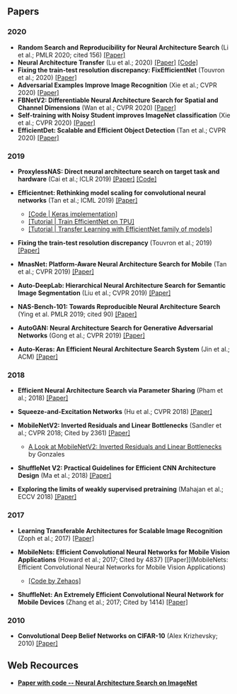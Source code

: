 

## Papers

### 2020

* **Random Search and Reproducibility for Neural Architecture Search** (Li et al.; PMLR 2020; cited 156) [[Paper]](http://proceedings.mlr.press/v115/li20c/li20c.pdf)
* **Neural Architecture Transfer** (Lu et al.; 2020) [[Paper]](https://arxiv.org/abs/2005.05859) [[Code]](https://github.com/human-analysis/neural-architecture-transfer)
* **Fixing the train-test resolution discrepancy: FixEfficientNet** (Touvron et al.; 2020) [[Paper]](https://arxiv.org/abs/2003.08237)
* **Adversarial Examples Improve Image Recognition** (Xie et al.; CVPR 2020) [[Paper]](https://arxiv.org/abs/1911.09665)
* **FBNetV2: Differentiable Neural Architecture Search for Spatial and Channel Dimensions**  (Wan et al.; CVPR 2020) [[Paper]](https://arxiv.org/abs/2004.05565)
* **Self-training with Noisy Student improves ImageNet classification** (Xie et al.; CVPR 2020) [[Paper]](https://arxiv.org/abs/1911.04252)
* **EfficientDet: Scalable and Efficient Object Detection** (Tan et al.; CVPR 2020) [[Paper]](https://arxiv.org/pdf/1911.09070.pdf)


### 2019

* **ProxylessNAS: Direct neural architecture search on target task and hardware** (Cai et al.; ICLR 2019) [[Paper]](https://arxiv.org/abs/1812.00332) [[Code]](https://github.com/mit-han-lab/proxylessnas)

* **Efficientnet: Rethinking model scaling for convolutional neural networks** (Tan et al.; ICML 2019) [[Paper]](https://arxiv.org/abs/1905.11946)
  * [[Code | Keras implementation]](https://github.com/qubvel/efficientnet)
  * [[Tutorial | Train EfficientNet on TPU]](https://cloud.google.com/tpu/docs/tutorials/efficientnet)
  * [[Tutorial | Transfer Learning with EfficientNet family of models]](https://app.wandb.ai/sayakpaul/efficientnet-tl/reports/Transfer-Learning-with-EfficientNet-family-of-models--Vmlldzo4OTg1Nw)

* **Fixing the train-test resolution discrepancy** (Touvron et al.; 2019) [[Paper]](https://arxiv.org/abs/1906.06423)

* **MnasNet: Platform-Aware Neural Architecture Search for Mobile** (Tan et al.; CVPR 2019) [[Paper]](https://arxiv.org/abs/1807.11626)

* **Auto-DeepLab: Hierarchical Neural Architecture Search for Semantic Image Segmentation** (Liu et al.; CVPR 2019) [[Paper]](https://arxiv.org/abs/1901.02985)

* **NAS-Bench-101: Towards Reproducible Neural Architecture Search** (Ying et al. PMLR 2019; cited 90) [[Paper]](http://proceedings.mlr.press/v97/ying19a/ying19a.pdf)

* **AutoGAN: Neural Architecture Search for Generative Adversarial Networks** (Gong et al.; CVPR 2019) [[Paper]](https://openaccess.thecvf.com/content_ICCV_2019/papers/Gong_AutoGAN_Neural_Architecture_Search_for_Generative_Adversarial_Networks_ICCV_2019_paper.pdf)

* **Auto-Keras: An Efficient Neural Architecture Search System** (Jin et al.; ACM) [[Paper]](https://dl.acm.org/doi/abs/10.1145/3292500.3330648)

### 2018

* **Efficient Neural Architecture Search via Parameter Sharing** (Pham et al.; 2018) [[Paper]](https://arxiv.org/abs/1802.03268)

* **Squeeze-and-Excitation Networks** (Hu et al.; CVPR 2018) [[Paper]](https://arxiv.org/abs/1709.01507)

* **MobileNetV2: Inverted Residuals and Linear Bottlenecks** (Sandler et al.; CVPR 2018; Cited by 2361) [[Paper]](https://openaccess.thecvf.com/content_cvpr_2018/papers/Sandler_MobileNetV2_Inverted_Residuals_CVPR_2018_paper.pdf)
  * [A Look at MobileNetV2: Inverted Residuals and Linear Bottlenecks](https://medium.com/@luis_gonzales/a-look-at-mobilenetv2-inverted-residuals-and-linear-bottlenecks-d49f85c12423) by Gonzales
  
* **ShuffleNet V2: Practical Guidelines for Efficient CNN Architecture Design** (Ma et al.; 2018) [[Paper]](https://arxiv.org/abs/1807.11164)


* **Exploring the limits of weakly supervised pretraining** (Mahajan et al.; ECCV 2018) [[Paper]](https://arxiv.org/pdf/1805.00932.pdf)

### 2017

* **Learning Transferable Architectures for Scalable Image Recognition** (Zoph et al.; 2017) [[Paper]](https://arxiv.org/abs/1707.07012)

* **MobileNets: Efficient Convolutional Neural Networks for Mobile Vision Applications** (Howard et al.; 2017; Cited by 4837) [[Paper]](MobileNets: Efficient Convolutional Neural Networks for Mobile Vision Applications)
  * [[Code by Zehaos]](https://github.com/Zehaos/MobileNet)

* **ShuffleNet: An Extremely Efficient Convolutional Neural Network for Mobile Devices** (Zhang et al.; 2017; Cited by 1414) [[Paper]](https://arxiv.org/abs/1707.01083)


### 2010

* **Convolutional Deep Belief Networks on CIFAR-10** (Alex Krizhevsky; 2010) [[Paper]](http://www.cs.utoronto.ca/~kriz/conv-cifar10-aug2010.pdf)


## Web Recources

* [**Paper with code -- Neural Architecture Search on ImageNet**](https://paperswithcode.com/sota/neural-architecture-search-on-imagenet)